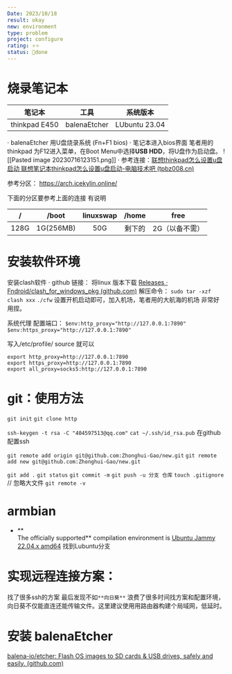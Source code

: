 ```yaml
---
Date: 2023/10/18
result: okay
new: environment
type: problem
project: configure
rating: ⭐⭐
status: 🌲done
---
```


# 烧录笔记本

|    笔记本     | 工具         | 系统版本      |
|:-------------:| ------------ | ------------- |
| thinkpad E450 | balenaEtcher | LUbuntu 23.04 |

· balenaEtcher 用U盘烧录系统 (Fn+F1 bios)
· 笔记本进入bios界面 笔者用的thinkpad 为F12进入菜单，在Boot Menu中选择**USB HDD**，将U盘作为启动盘。
![[Pasted image 20230716123151.png]]
· 参考连接：[联想thinkpad怎么设置u盘启动 联想笔记本thinkpad怎么设置u盘启动-电脑技术吧 (tpbz008.cn)](http://www.tpbz008.cn/post/18619.html) 

参考分区： https://arch.icekylin.online/

下面的分区要参考上面的连接 有说明

|  /   |   /boot   | linuxswap | /home  | free    | 
|:----:|:---------:|:---------:|:------:| --- |
| 128G | 1G(256MB) |    50G    | 剩下的 |   2G（以备不需）  |

# 安装软件环境

安装clash软件
· github 链接： 将linux 版本下载 [Releases · Fndroid/clash_for_windows_pkg (github.com)](https://github.com/Fndroid/clash_for_windows_pkg/releases)
解压命令：
`sudo tar -xzf clash xxx`
`./cfw`
设置开机启动即可，加入机场，笔者用的大航海的机场 非常好用捏。

系统代理 配置端口：
`$env:http_proxy="http://127.0.0.1:7890"`
`$env:https_proxy="http://127.0.0.1:7890"`

写入/etc/profile/
source 就可以
```SHELL
export http_proxy=http://127.0.0.1:7890 
export https_proxy=http://127.0.0.1:7890
export all_proxy=socks5:http://127.0.0.1:7890
```

# git：使用方法



`git init`
`git clone http`

`ssh-keygen -t rsa -C "404597513@qq.com"`
`cat ~/.ssh/id_rsa.pub`
在github配置ssh

`git remote add origin git@github.com:Zhonghui-Gao/new.git`
`git remote add new git@github.com:Zhonghui-Gao/new.git`


`git add .`
`git status`
`git commit -m`
`git push -u 分支 仓库`
`touch .gitignore` // 忽略大文件
`git remote -v `
# armbian
- **  
    The officially supported** compilation environment is [Ubuntu Jammy 22.04.x amd64](https://www.releases.ubuntu.com/jammy/ubuntu-22.04.2-live-server-amd64.iso)
找到Lubuntu分支



# 实现远程连接方案：
找了很多ssh的方案 
						最后发现不如`**向日葵**`
浪费了很多时间找方案和配置环境，向日葵不仅能直连还能传输文件。这里建议使用用路由器构建个局域网，低延时。   

# 安装 balenaEtcher 

[balena-io/etcher: Flash OS images to SD cards & USB drives, safely and easily. (github.com)](https://github.com/balena-io/etcher)










